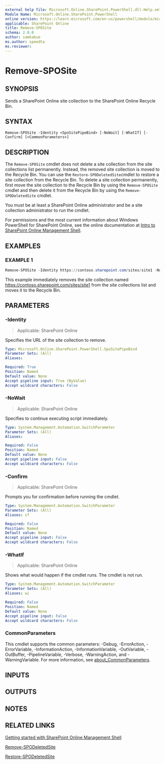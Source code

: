 ```yaml
---
external help file: Microsoft.Online.SharePoint.PowerShell.dll-Help.xml
Module Name: Microsoft.Online.SharePoint.PowerShell
online version: https://learn.microsoft.com/en-us/powershell/module/microsoft.online.sharepoint.powershell/remove-sposite
applicable: SharePoint Online
title: Remove-SPOSite
schema: 2.0.0
author: samkabue
ms.author: speedta
ms.reviewer:
---
```


# Remove-SPOSite

## SYNOPSIS

Sends a SharePoint Online site collection to the SharePoint Online Recycle Bin.

## SYNTAX

```
Remove-SPOSite -Identity <SpoSitePipeBind> [-NoWait] [-WhatIf] [-Confirm] [<CommonParameters>]
```

## DESCRIPTION

The `Remove-SPOSite` cmdlet does not delete a site collection from the site collections list permanently.
Instead, the removed site collection is moved to the Recycle Bin.
You can use the `Restore-SPODeletedSite`cmdlet to restore a site collection from the Recycle Bin.
To delete a site collection permanently, first move the site collection to the Recycle Bin by using the `Remove-SPOSite` cmdlet and then delete it from the Recycle Bin by using the `Remove-SPODeletedSite` cmdlet.

You must be at least a SharePoint Online administrator and be a site collection administrator to run the cmdlet.

For permissions and the most current information about Windows PowerShell for SharePoint Online, see the online documentation at [Intro to SharePoint Online Management Shell](/powershell/sharepoint/sharepoint-online/introduction-sharepoint-online-management-shell).

## EXAMPLES

### EXAMPLE 1

```powershell
Remove-SPOSite -Identity https://contoso.sharepoint.com/sites/site1 -NoWait
```

This example immediately removes the site collection named <https://contoso.sharepoint.com/sites/site1> from the site collections list and moves it to the Recycle Bin.

## PARAMETERS

### -Identity

> Applicable: SharePoint Online

Specifies the URL of the site collection to remove.

```yaml
Type: Microsoft.Online.SharePoint.PowerShell.SpoSitePipeBind
Parameter Sets: (All)
Aliases:

Required: True
Position: Named
Default value: None
Accept pipeline input: True (ByValue)
Accept wildcard characters: False
```

### -NoWait

> Applicable: SharePoint Online

Specifies to continue executing script immediately.

```yaml
Type: System.Management.Automation.SwitchParameter
Parameter Sets: (All)
Aliases:

Required: False
Position: Named
Default value: None
Accept pipeline input: False
Accept wildcard characters: False
```

### -Confirm

> Applicable: SharePoint Online

Prompts you for confirmation before running the cmdlet.

```yaml
Type: System.Management.Automation.SwitchParameter
Parameter Sets: (All)
Aliases: cf

Required: False
Position: Named
Default value: None
Accept pipeline input: False
Accept wildcard characters: False
```

### -WhatIf

> Applicable: SharePoint Online

Shows what would happen if the cmdlet runs.
The cmdlet is not run.

```yaml
Type: System.Management.Automation.SwitchParameter
Parameter Sets: (All)
Aliases: wi

Required: False
Position: Named
Default value: None
Accept pipeline input: False
Accept wildcard characters: False
```

### CommonParameters

This cmdlet supports the common parameters: -Debug, -ErrorAction, -ErrorVariable, -InformationAction, -InformationVariable, -OutVariable, -OutBuffer, -PipelineVariable, -Verbose, -WarningAction, and -WarningVariable. For more information, see [about_CommonParameters](https://go.microsoft.com/fwlink/?LinkID=113216).

## INPUTS

## OUTPUTS

## NOTES

## RELATED LINKS

[Getting started with SharePoint Online Management Shell](/powershell/sharepoint/sharepoint-online/connect-sharepoint-online)

[Remove-SPODeletedSite](Remove-SPODeletedSite.md)

[Restore-SPODeletedSite](Restore-SPODeletedSite.md)
